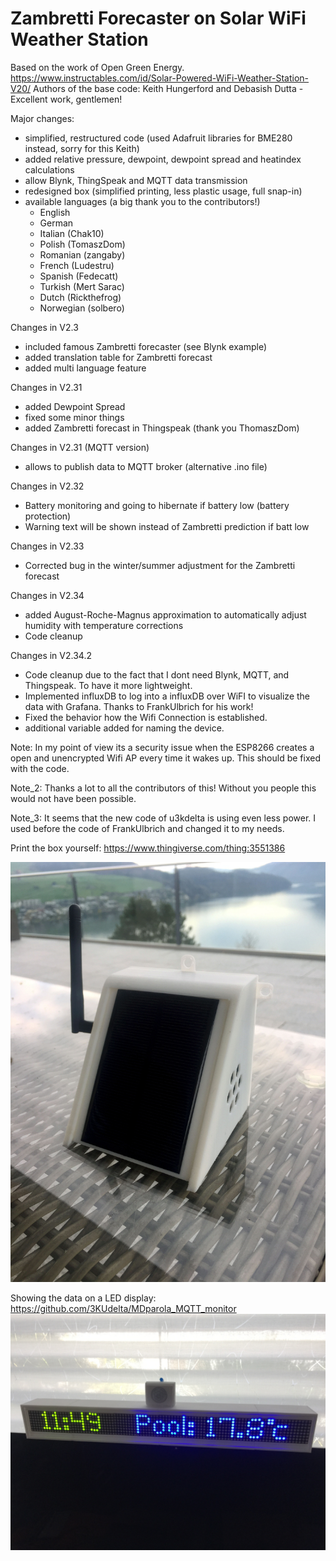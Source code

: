 # Zambretti Forecaster on Solar WiFi Weather Station
Based on the work of Open Green Energy.
https://www.instructables.com/id/Solar-Powered-WiFi-Weather-Station-V20/
Authors of the base code: Keith Hungerford and Debasish Dutta - Excellent work, gentlemen!

Major changes:
- simplified, restructured code (used Adafruit libraries for BME280 instead, sorry for this Keith)
- added relative pressure, dewpoint, dewpoint spread and heatindex calculations
- allow Blynk, ThingSpeak and MQTT data transmission
- redesigned box (simplified printing, less plastic usage, full snap-in)
- available languages (a big thank you to the contributors!)
  - English
  - German
  - Italian (Chak10)
  - Polish (TomaszDom)
  - Romanian (zangaby)
  - French (Ludestru)
  - Spanish (Fedecatt)
  - Turkish (Mert Sarac)
  - Dutch (Rickthefrog)
  - Norwegian (solbero)

Changes in V2.3
- included famous Zambretti forecaster (see Blynk example)
- added translation table for Zambretti forecast
- added multi language feature

Changes in V2.31
- added Dewpoint Spread
- fixed some minor things
- added Zambretti forecast in Thingspeak (thank you ThomaszDom)

Changes in V2.31 (MQTT version)
- allows to publish data to MQTT broker (alternative .ino file)

Changes in V2.32
- Battery monitoring and going to hibernate if battery low (battery protection)
- Warning text will be shown instead of Zambretti prediction if batt low

Changes in V2.33
- Corrected bug in the winter/summer adjustment for the Zambretti forecast

Changes in V2.34
- added August-Roche-Magnus approximation to automatically adjust humidity with temperature corrections
- Code cleanup

Changes in V2.34.2
- Code cleanup due to the fact that I dont need Blynk, MQTT, and Thingspeak. To have it more lightweight.
- Implemented influxDB to log into a influxDB over WiFI to visualize the data with Grafana. Thanks to FrankUlbrich for his work!
- Fixed the behavior how the Wifi Connection is established. 
- additional variable added for naming the device. 

Note: In my point of view its a security issue when the ESP8266 creates a open and unencrypted Wifi AP every time it wakes up. This should be fixed with the code. 

Note_2: Thanks a lot to all the contributors of this! Without you people this would not have been possible. 

Note_3: It seems that the new code of u3kdelta is using even less power. I used before the code of FrankUlbrich and changed it to my needs. 

Print the box yourself: https://www.thingiverse.com/thing:3551386

[![Solar Wifi Weather Station](https://github.com/3KUdelta/Solar_WiFi_Weather_Station/blob/master/IMG_2951.jpg)](https://github.com/3KUdelta/Solar_WiFi_Weather_Station)




Showing the data on a LED display: https://github.com/3KUdelta/MDparola_MQTT_monitor
[![LED matrix MQTT monitor](https://github.com/3KUdelta/MDparola_MQTT_monitor/blob/master/pictures/IMG_3180.JPG)](https://github.com/3KUdelta/MDparola_MQTT_monitor)




